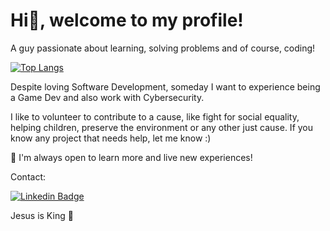 # Hi👋, welcome to my profile!

A guy passionate about learning, solving problems and of course, coding!

[![Top Langs](https://github-readme-stats.vercel.app/api/top-langs/?username=gustavonikov&count_private=true&theme=radical&langs_count=10&layout=compact)](https://github.com/gustavonikov/githubreadme-stats)

Despite loving Software Development, someday I want to experience being a Game Dev and also work with Cybersecurity.

I like to volunteer to contribute to a cause, like fight for social equality, helping children, preserve the environment or any other just cause. If you know
any project that needs help, let me know :)

📍 I'm always open to learn more and live new experiences!

Contact:

[![Linkedin Badge](https://img.shields.io/badge/-LinkedIn-blue?style=flat-square&logo=Linkedin&logoColor=white&link=https://www.linkedin.com/in/gustavonikov/)](https://www.linkedin.com/in/gustavonikov/) 

Jesus is King 👑
